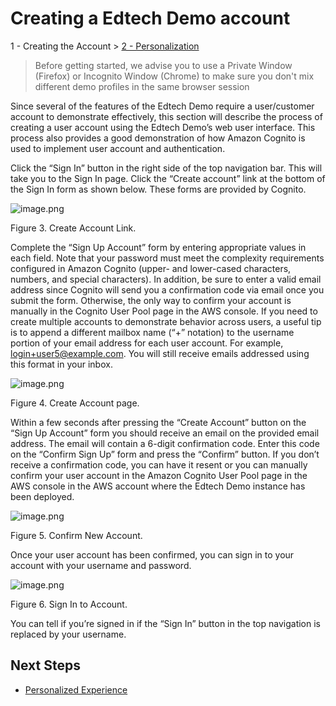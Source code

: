 # Creating a Edtech Demo account

1 - Creating the Account > [2 - Personalization](2-Personalization.md)

> Before getting started, we advise you to use a Private Window (Firefox) or Incognito Window (Chrome) to make sure you don't mix different demo profiles in the same browser session

Since several of the features of the Edtech Demo require a user/customer account to demonstrate effectively, this section will describe the process of creating a user account using the Edtech Demo’s web user interface. This process also provides a good demonstration of how Amazon Cognito is used to implement user account and authentication.

Click the “Sign In” button in the right side of the top navigation bar. This will take you to the Sign In page. Click the “Create account” link at the bottom of the Sign In form as shown below. These forms are provided by Cognito.

![image.png](../workshop/images/retaildemostore-create-acct-link.png)

Figure 3. Create Account Link.

Complete the “Sign Up Account” form by entering appropriate values in each field. Note that your password must meet the complexity requirements configured in Amazon Cognito (upper- and lower-cased characters, numbers, and special characters). In addition, be sure to enter a valid email address since Cognito will send you a confirmation code via email once you submit the form. Otherwise, the only way to confirm your account is manually in the Cognito User Pool page in the AWS console. If you need to create multiple accounts to demonstrate behavior across users, a useful tip is to append a different mailbox name (“+” notation) to the username portion of your email address for each user account. For example, login+user5@example.com. You will still receive emails addressed using this format in your inbox.

![image.png](../workshop/images/retaildemostore-create-acct.png)

Figure 4. Create Account page.

Within a few seconds after pressing the “Create Account” button on the “Sign Up Account” form you should receive an email on the provided email address. The email will contain a 6-digit confirmation code. Enter this code on the “Confirm Sign Up” form and press the “Confirm” button. If you don’t receive a confirmation code, you can have it resent or you can manually confirm your user account in the Amazon Cognito User Pool page in the AWS console in the AWS account where the Edtech Demo instance has been deployed.

![image.png](../workshop/images/retaildemostore-confirm.png)

Figure 5. Confirm New Account.

Once your user account has been confirmed, you can sign in to your account with your username and password.

![image.png](../workshop/images/retaildemostore-signin.png)

Figure 6. Sign In to Account.

You can tell if you’re signed in if the “Sign In” button in the top navigation is replaced by your username.

## Next Steps

- [Personalized Experience](2-Personalization.md)
